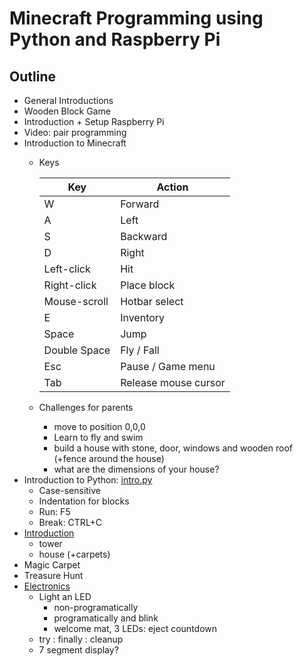 # Minecraft Programming using Python and Raspberry Pi

## Outline

- General Introductions
- Wooden Block Game
- Introduction + Setup Raspberry Pi
- Video: pair programming
- Introduction to Minecraft
  - Keys
  
    Key | Action 
    --- | ------
    W	| Forward
    A	| Left 
    S	| Backward 
    D	|	Right
    Left-click | Hit
    Right-click | Place block
    Mouse-scroll | Hotbar select
    E	|	Inventory
    Space	|	Jump
    Double Space	|	Fly / Fall
    Esc	| Pause / Game menu
    Tab	| Release mouse cursor

  - Challenges for parents
    - move to position 0,0,0
    - Learn to fly and swim
    - build a house with stone, door, windows and wooden roof (+fence around the house)
    - what are the dimensions of your house?
- Introduction to Python: [intro.py](scripts/intro.py)
  - Case-sensitive
  - Indentation for blocks
  - Run: F5
  - Break: CTRL+C 
- [Introduction](MINECRAFT_INTRO.md)
  - tower
  - house (+carpets)
- Magic Carpet
- Treasure Hunt
- [Electronics](MINECRAFT_ELECTRONICS.md)
  - Light an LED
    - non-programatically
    - programatically and blink
    - welcome mat, 3 LEDs: eject countdown
  - try : finally : cleanup
  - 7 segment display?
